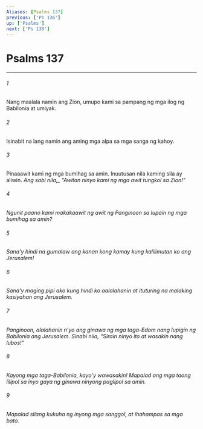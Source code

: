 ```yaml
---
Aliases: [Psalms 137]
previous: ['Ps 136']
up: ['Psalms']
next: ['Ps 138']
---
```

# Psalms 137

***






















###### 1 










Nang maalala namin ang Zion, umupo kami sa pampang ng mga ilog ng Babilonia at umiyak. 





















###### 2 










Isinabit na lang namin ang aming mga alpa sa mga sanga ng kahoy. 





















###### 3 










Pinaaawit kami ng mga bumihag sa amin. Inuutusan nila kaming sila ay aliwin. <i class="trans-change">Ang sabi nila,_ "Awitan ninyo kami ng mga awit tungkol sa Zion!" 





















###### 4 










Ngunit paano kami makakaawit ng awit ng Panginoon sa lupain ng mga bumihag sa amin? 





















###### 5 










Sanaʼy hindi na gumalaw ang kanan kong kamay kung kalilimutan ko ang Jerusalem! 





















###### 6 










Sanaʼy maging pipi ako kung hindi ko aalalahanin at ituturing na malaking kasiyahan ang Jerusalem. 





















###### 7 










Panginoon, alalahanin nʼyo ang ginawa ng mga taga-Edom nang lupigin ng Babilonia ang Jerusalem. Sinabi nila, "Sirain ninyo ito at wasakin nang lubos!" 





















###### 8 










Kayong mga taga-Babilonia, kayoʼy wawasakin! Mapalad ang mga taong lilipol sa inyo gaya ng ginawa ninyong paglipol sa amin. 





















###### 9 










Mapalad silang kukuha ng inyong mga sanggol, at ihahampas sa mga bato.
